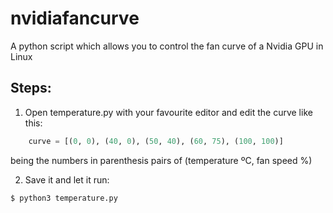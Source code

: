# nvidiafancurve
A python script which allows you to control the fan curve of a Nvidia GPU in Linux

## Steps:
1. Open temperature.py with your favourite editor and edit the curve like this:
```python
    curve = [(0, 0), (40, 0), (50, 40), (60, 75), (100, 100)]
```
being the numbers in parenthesis pairs of (temperature ºC, fan speed %)
  
2. Save it and let it run: 
```bash
$ python3 temperature.py
```
